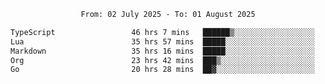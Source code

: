 <div align="center">
<p style="text-align: center;">
<!--START_SECTION:waka-->

```txt
From: 02 July 2025 - To: 01 August 2025

TypeScript                 46 hrs 7 mins   ██████▒░░░░░░░░░░░░░░░░░░   25.30 %
Lua                        35 hrs 57 mins  █████░░░░░░░░░░░░░░░░░░░░   19.72 %
Markdown                   35 hrs 16 mins  █████░░░░░░░░░░░░░░░░░░░░   19.34 %
Org                        23 hrs 42 mins  ███▒░░░░░░░░░░░░░░░░░░░░░   13.00 %
Go                         20 hrs 28 mins  ██▓░░░░░░░░░░░░░░░░░░░░░░   11.23 %
```

<!--END_SECTION:waka-->
</p>
</div>
